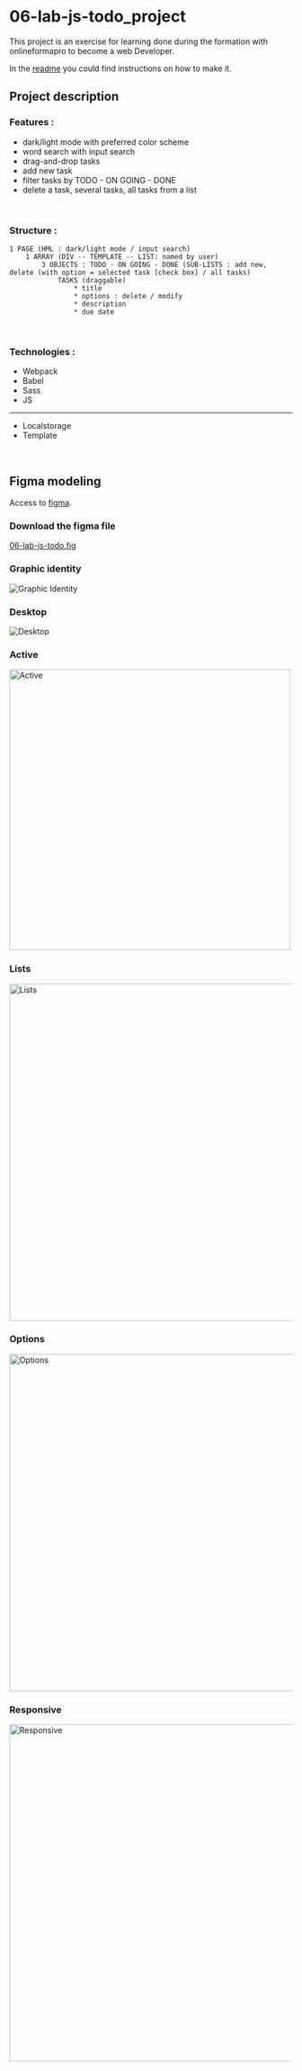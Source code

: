 # 06-lab-js-todo_project

This project is an exercise for learning done during the formation with onlineformapro to become a web Developer.

In the <a href="https://github.com/JoeWebDev70/06-lab-js-todo">readme</a> you could find instructions on how to make it.
<br>

## Project description

### Features :

 - dark/light mode with preferred color scheme
 - word search with input search
 - drag-and-drop tasks
 - add new task
 - filter tasks by TODO - ON GOING - DONE
 - delete a task, several tasks, all tasks from a list
<br>

### Structure :

	1 PAGE (HML : dark/light mode / input search)
		1 ARRAY (DIV -- TEMPLATE -- LIST: named by user)  
	 		3 OBJECTS : TODO - ON GOING - DONE (SUB-LISTS : add new, delete (with option = selected task [check box] / all tasks)
				TASKS (draggable) 
					* title
					* options : delete / modify
					* description
					* due date
<br>

### Technologies :

 - Webpack
 - Babel
 - Sass
 - JS
 -----------
 - Localstorage
 - Template
<br>

## Figma modeling

Access to <a href="https://www.figma.com/file/Dvkq07lxpUSzG8DBKEnOer/06-lab-js-todo?type=design&node-id=33%3A150&mode=design&t=6TwZkSokPvFsnLSO-1">figma</a>.

### Download the figma file
<a href="./figma/06-lab-js-todo.fig">06-lab-js-todo.fig</a>
<br>

### Graphic identity
<img src="./figma/graphic_identity.jpg" alt="Graphic Identity"  >
<br>

### Desktop
<img src="./figma/desktop_entry.jpg" alt="Desktop"  >
<br>

### Active
<img src="./figma/active.jpg" alt="Active" height="500" >
<br>

### Lists
<img src="./figma/desktop_list.jpg" alt="Lists" height="600" >
<br>

### Options
<img src="./figma/desktop_options.jpg" alt="Options" height="600" >
<br>

### Responsive
<img src="./figma/responsive.jpg" alt="Responsive" height="600" >
<br>
